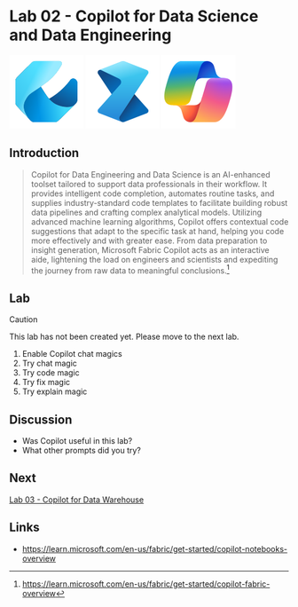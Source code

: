 # Lab 02 - Copilot for Data Science and Data Engineering 

![Data Engineering](/images/dataengineering.svg)
![Data Science](/images/datascience.svg)
![Copilot](/images/copilot.svg)

## Introduction
> Copilot for Data Engineering and Data Science is an AI-enhanced toolset tailored to support data professionals in their workflow. It provides intelligent code completion, automates routine tasks, and supplies industry-standard code templates to facilitate building robust data pipelines and crafting complex analytical models. Utilizing advanced machine learning algorithms, Copilot offers contextual code suggestions that adapt to the specific task at hand, helping you code more effectively and with greater ease. From data preparation to insight generation, Microsoft Fabric Copilot acts as an interactive aide, lightening the load on engineers and scientists and expediting the journey from raw data to meaningful conclusions.[^1]

## Lab
> [!CAUTION]
> This lab has not been created yet.  Please move to the next lab.
1. Enable Copilot chat magics
2. Try chat magic
3. Try code magic
4. Try fix magic
5. Try explain magic

## Discussion
- Was Copilot useful in this lab?
- What other prompts did you try?

## Next
[Lab 03 - Copilot for Data Warehouse](/labs/lab03/lab03.md)

## Links
- https://learn.microsoft.com/en-us/fabric/get-started/copilot-notebooks-overview

[^1]: https://learn.microsoft.com/en-us/fabric/get-started/copilot-fabric-overview